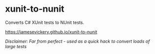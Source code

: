 # xunit-to-nunit

Converts C# XUnit tests to NUnit tests.

https://jamesevickery.github.io/xunit-to-nunit

_Disclaimer: Far from perfect - used as a quick hack to convert loads of large tests_
